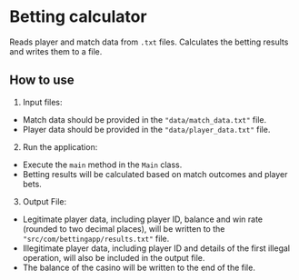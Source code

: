 # Betting calculator

Reads player and match data from `.txt` files. Calculates the betting results and writes them to a file.

## How to use

1. Input files:

-   Match data should be provided in the `"data/match_data.txt"` file.
-   Player data should be provided in the `"data/player_data.txt"` file.

2. Run the application:

-   Execute the `main` method in the `Main` class.
-   Betting results will be calculated based on match outcomes and player bets.

3. Output File:

-   Legitimate player data, including player ID, balance and win rate (rounded to two decimal places), will be written to the `"src/com/bettingapp/results.txt"` file.
-   Illegitimate player data, including player ID and details of the first illegal operation, will also be included in the output file.
-   The balance of the casino will be written to the end of the file.
